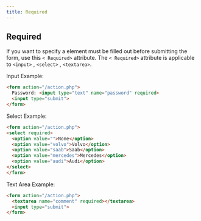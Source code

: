 ```yaml
---
title: Required
---
```

## Required

If you want to specify a element must be filled out before submitting the form, use this `< Required>` attribute.
The `< Required>` attribute is applicable to `<input>` , `<select>` , `<textarea>`. 

Input Example:
```html
<form action="/action.php">
  Password: <input type="text" name="password" required>
  <input type="submit">
</form>
```
Select Example:
```html
<form action="/action.php">
<select required>
  <option value="">None</option>
  <option value="volvo">Volvo</option>
  <option value="saab">Saab</option>
  <option value="mercedes">Mercedes</option>
  <option value="audi">Audi</option>
</select>
</form>
```
Text Area Example:
```html
<form action="/action.php">
  <textarea name="comment" required></textarea>
  <input type="submit">
</form>
```



